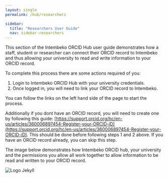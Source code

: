 ```yaml
---
layout: single
permalink: /hub/researchers

sidebar:
  title: "Researchers User Guide"
  nav: sidebar-researchers
---
```


This section of the Intembeko ORCID Hub user guide demonstrates how a staff, student or researcher can connect their ORCID record to Intembeko and thus allowing your university to read and write information to your ORCID record.

To complete this process there are some actions required of you:

1. Login to Intembeko ORCID Hub with your university credentials.
2. Once logged in, you will need to link your ORCID record to Intembeko.

You can follow the links on the left hand side of the page to start the process.

Additionally if you dont have an ORCID record, you will need to create one by following this guide: [https://support.orcid.org/hc/en-us/articles/360006897454-Register-your-ORCID-iD](https://support.orcid.org/hc/en-us/articles/360006897454-Register-your-ORCID-iD). This should be done before following steps 1 and 2 above. If you have an ORCID record already, you can skip this step.

The image below demonstrates how Intembeko ORCID hub, your university and the permissions you allow all work together to allow information to be read and written to your ORCID record. 

![Logo Jekyll]({{site.baseurl}}/assets/images/hublayout.png )
